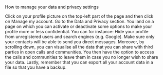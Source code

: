 How to manage your data and privacy settings


Click on your profile picture on the top-left part of the page and then click on Manage my account. 
Go to the Data and Privacy section.
You land on a page on which you can activate or deactivate some options to make your profile more or less confidential. 
You can for instance:
Hide your profile from unregistered users and search engines (e.g. Google).
Make sure only your contacts will be able to send you direct messages.
Moreover, by scrolling down, you can visualise all the data that you can share with third parties in open calls and communities. You then have the option to access the calls and communities to leave them in case you no longer wish to share your data.
Lastly, remember that you can export all your account data in a file so that you have a backup.




